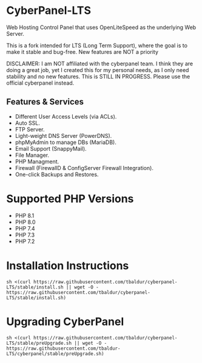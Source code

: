 # CyberPanel-LTS

Web Hosting Control Panel that uses OpenLiteSpeed as the underlying Web Server.

This is a fork intended for LTS (Long Term Support), where the goal is to make it stable and bug-free.
New features are NOT a priority

DISCLAIMER: I am NOT affiliated with the cyberpanel team. I think they are doing a great job, yet I created this for my personal needs, as I only need stability and no new features.
This is STILL IN PROGRESS. Please use the official cyberpanel instead.


## Features & Services

* Different User Access Levels (via ACLs).
* Auto SSL.
* FTP Server.
* Light-weight DNS Server (PowerDNS).
* phpMyAdmin to manage DBs (MariaDB).
* Email Support (SnappyMail).
* File Manager.
* PHP Managment.
* Firewall (FirewallD & ConfigServer Firewall Integration).
* One-click Backups and Restores.

# Supported PHP Versions

* PHP 8.1
* PHP 8.0
* PHP 7.4
* PHP 7.3
* PHP 7.2


# Installation Instructions


```
sh <(curl https://raw.githubusercontent.com/tbaldur/cyberpanel-LTS/stable/install.sh || wget -O - https://raw.githubusercontent.com/tbaldur/cyberpanel-LTS/stable/install.sh)
```

# Upgrading CyberPanel


```
sh <(curl https://raw.githubusercontent.com/tbaldur/cyberpanel-LTS/stable/preUpgrade.sh || wget -O - https://raw.githubusercontent.com/tbaldur-LTS/cyberpanel/stable/preUpgrade.sh)
```

